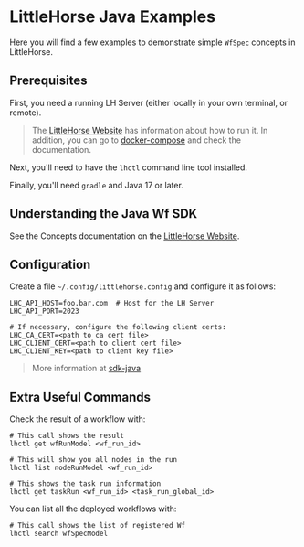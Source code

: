 # LittleHorse Java Examples

Here you will find a few examples to demonstrate simple `WfSpec` concepts in LittleHorse.

## Prerequisites

First, you need a running LH Server (either locally in your own terminal, or remote).

> The [LittleHorse Website](https://littlehorse.dev) has information about how to run it.
> In addition, you can go to [docker-compose](docker-compose) and check the documentation.

Next, you'll need to have the `lhctl` command line tool installed.

Finally, you'll need `gradle` and Java 17 or later.

## Understanding the Java Wf SDK

See the Concepts documentation on the [LittleHorse Website](https://littlehorse.dev/docs/Overview).

## Configuration

Create a file `~/.config/littlehorse.config` and configure it as follows:

```
LHC_API_HOST=foo.bar.com  # Host for the LH Server
LHC_API_PORT=2023

# If necessary, configure the following client certs:
LHC_CA_CERT=<path to ca cert file>
LHC_CLIENT_CERT=<path to client cert file>
LHC_CLIENT_KEY=<path to client key file>
```

> More information at [sdk-java](../sdk-java)

## Extra Useful Commands

Check the result of a workflow with:

```
# This call shows the result
lhctl get wfRunModel <wf_run_id>

# This will show you all nodes in the run
lhctl list nodeRunModel <wf_run_id>

# This shows the task run information
lhctl get taskRun <wf_run_id> <task_run_global_id>
```

You can list all the deployed workflows with:

```
# This call shows the list of registered Wf
lhctl search wfSpecModel
```
